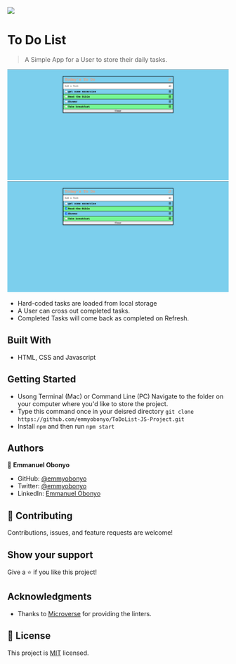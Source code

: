 ![](https://img.shields.io/badge/Microverse-blueviolet)

# To Do List

> A Simple App for a User to store their daily tasks.

![screenshot](./screen.png)
![screenshot](./screen2.png)

- Hard-coded tasks are loaded from local storage
- A User can cross out completed tasks.
- Completed Tasks will come back as completed on Refresh.

## Built With

- HTML, CSS and Javascript

## Getting Started
- Usong Terminal (Mac) or Command Line (PC) Navigate to the folder on your computer where you'd like to store the project.
- Type this command once in your deisred directory ```git clone https://github.com/emmyobonyo/ToDoList-JS-Project.git```
- Install ```npm``` and then run ```npm start```
## Authors

👤 **Emmanuel Obonyo**

- GitHub: [@emmyobonyo](https://github.com/emmyobonyo)
- Twitter: [@emmyobonyo](https://twitter.com/emmyobonyo)
- LinkedIn: [Emmanuel Obonyo](https://www.linkedin.com/in/emmanuel-obonyo-3728a2200/)
## 🤝 Contributing

Contributions, issues, and feature requests are welcome!

## Show your support

Give a ⭐️ if you like this project!

## Acknowledgments

- Thanks to [Microverse](https://microverse.org) for providing the linters.

## 📝 License

This project is [MIT](./MIT.md) licensed.
